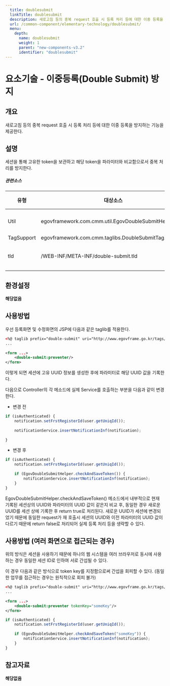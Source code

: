 ```yaml
---
  title: doublesubmit
  linkTitle: doublesubmit
  description: 새로고침 등의 중복 request 호출 시 등록 처리 등에 대한 이중 등록을 방지하는 기능을 제공한다.
  url: /common-component/elementary-technology/doublesubmit/
  menu:
    depth:
      name: doublesubmit
      weight: 1
      parent: "new-components-v3.2"
      identifier: "doublesubmit"
---
```




# 요소기술 - 이중등록(Double Submit) 방지

## 개요

 새로고침 등의 중복 request 호출 시 등록 처리 등에 대한 이중 등록을 방지하는 기능을 제공한다.

## 설명

 세션을 통해 고유한 token을 보관하고 해당 token을 파라미터와 비교함으로서 중복 처리를 방지한다.

##### 관련소스

| 유형 | 대상소스 | 설명 | 비고 |
| --- | --- | --- | --- |
| Util | egovframework.com.cmm.util.EgovDoubleSubmitHelper.java | 중복 방지 처리 관련 유틸리티 |  |
| TagSupport | egovframework.com.cmm.taglibs.DoubleSubmitTag.java | Tag class |  |
| tld | /WEB-INF/META-INF/double-submit.tld | tld(tag library description) 파일 |  |

## 환경설정

 **해당없음**

## 사용방법

 우선 등록화면 및 수정화면의 JSP에 다음과 같은 taglib를 적용한다.

```xml
<%@ taglib prefix="double-submit" uri="http://www.egovframe.go.kr/tags/double-submit/jsp" %>
...
 
<form ...>
    <double-submit:preventer/>
</form>
```

 이렇게 되면 세션에 고유 UUID 정보를 생성한 후에 파라미터로 해당 UUID 값을 기록한다.

 다음으로 Controller의 각 메소드에 실제 Service를 호출하는 부분을 다음과 같이 변경한다.

* 변경 전

```javascript
if (isAuthenticated) {
    notification.setFrstRegisterId(user.getUniqId());
 
    notificationService.insertNotificationInf(notification);
 
}
```

* 변경 후

```javascript
if (isAuthenticated) {
    notification.setFrstRegisterId(user.getUniqId());
 
    if (EgovDoubleSubmitHelper.checkAndSaveToken()) {  
        notificationService.insertNotificationInf(notification);
    }
}
```

 EgovDoubleSubmitHelper.checkAndSaveToken() 메소드에서 내부적으로 현재 기록된 세션상의 UUID와 파라미터의 UUID 값이 같은지 비교 후, 동일한 경우 새로운 UUID를 세션 상에 기록한 후 return true로 처리된다. 새로운 UUID가 세션에 변경되었기 때문에 동일한 request가 재 호출시 세션의 UUID와 이전 파라미터의 UUID 값이 다르기 때문에 return false로 처리되어 실제 등록 처리 등을 생략할 수 있다.

## 사용방법 (여러 화면으로 접근되는 경우)

 위의 방식은 세션을 사용하기 때문에 하나의 웹 시스템을 여러 브라우저로 동시에 사용하는 경우 동일한 세션 ID로 인하여 서로 간섭될 수 있다.

 이 경우 다음과 같은 방식으로 token key를 지정함으로써 간섭을 회피할 수 있다. (동일한 업무를 접근하는 경우는 원칙적으로 회피 불가)

```xml
<%@ taglib prefix="double-submit" uri="http://www.egovframe.go.kr/tags/double-submit/jsp" %>
...
 
<form ...>
    <double-submit:preventer tokenKey="someKey"/>
</form>
```

```javascript
if (isAuthenticated) {
    notification.setFrstRegisterId(user.getUniqId());
 
    if (EgovDoubleSubmitHelper.checkAndSaveToken("someKey")) {  
        notificationService.insertNotificationInf(notification);
    }
}
```

## 참고자료

 **해당없음**